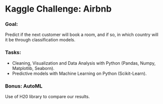 # Kaggle Challenge: Airbnb

### Goal:
Predict if the next customer will book a room, and if so, in which country will it be through classification models.

### Tasks:
- Cleaning, Visualization and Data Analysis with Python (Pandas, Numpy, Matplotlib, Seaborn).
- Predictive models with Machine Learning on Python (Scikit-Learn).

### Bonus: AutoML
Use of H20 library to compare our results.
